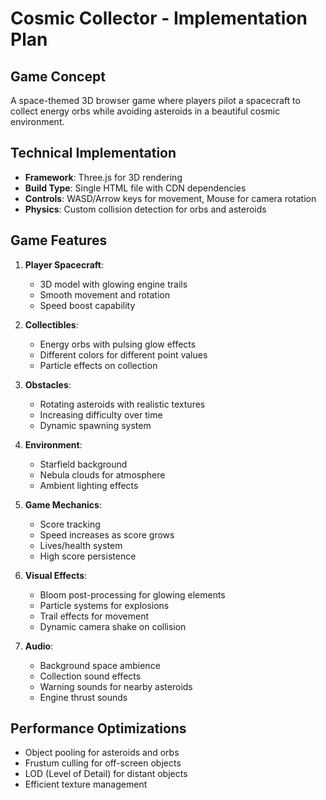# Cosmic Collector - Implementation Plan

## Game Concept
A space-themed 3D browser game where players pilot a spacecraft to collect energy orbs while avoiding asteroids in a beautiful cosmic environment.

## Technical Implementation
- **Framework**: Three.js for 3D rendering
- **Build Type**: Single HTML file with CDN dependencies
- **Controls**: WASD/Arrow keys for movement, Mouse for camera rotation
- **Physics**: Custom collision detection for orbs and asteroids

## Game Features
1. **Player Spacecraft**:
   - 3D model with glowing engine trails
   - Smooth movement and rotation
   - Speed boost capability

2. **Collectibles**:
   - Energy orbs with pulsing glow effects
   - Different colors for different point values
   - Particle effects on collection

3. **Obstacles**:
   - Rotating asteroids with realistic textures
   - Increasing difficulty over time
   - Dynamic spawning system

4. **Environment**:
   - Starfield background
   - Nebula clouds for atmosphere
   - Ambient lighting effects

5. **Game Mechanics**:
   - Score tracking
   - Speed increases as score grows
   - Lives/health system
   - High score persistence

6. **Visual Effects**:
   - Bloom post-processing for glowing elements
   - Particle systems for explosions
   - Trail effects for movement
   - Dynamic camera shake on collision

7. **Audio**:
   - Background space ambience
   - Collection sound effects
   - Warning sounds for nearby asteroids
   - Engine thrust sounds

## Performance Optimizations
- Object pooling for asteroids and orbs
- Frustum culling for off-screen objects
- LOD (Level of Detail) for distant objects
- Efficient texture management